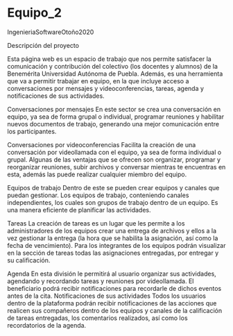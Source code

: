 # Equipo_2
IngenieriaSoftwareOtoño2020

Descripción del proyecto

Esta página web es un espacio de trabajo que nos permite satisfacer la comunicación y contribución del colectivo (los docentes y alumnos) de la Benemérita Universidad Autónoma de Puebla. Además, es una herramienta que va a permitir trabajar en equipo, en la que incluye acceso a conversaciones por mensajes y videoconferencias, tareas, agenda y notificaciones de sus actividades.

Conversaciones por mensajes
En este sector se crea una conversación en equipo, ya sea de forma grupal o individual, programar reuniones y habilitar nuevos documentos de trabajo, generando una mejor comunicación entre los participantes.

Conversaciones por videoconferencias
Facilita la creación de una conversación por videollamada con el equipo, ya sea de forma individual o grupal. Algunas de las ventajas que se ofrecen son organizar, programar y reorganizar reuniones, subir archivos y conversar mientras te encuentras en esta, además las puede realizar cualquier miembro del equipo.

Equipos de trabajo
Dentro de este se pueden crear equipos y canales que puedan gestionar. Los equipos de trabajo, conteniendo canales independientes, los cuales son grupos de trabajo dentro de un equipo. Es una manera eficiente de planificar las actividades.

Tareas 
La creación de tareas es un lugar que les permite a los administradores de los equipos crear una entrega de archivos y ellos a la vez gestionar la entrega (la hora que se habilita la asignación, así como la fecha de vencimiento). Para los integrantes de los equipos podrán visualizar en la sección de tareas todas las asignaciones entregadas, por entregar y su calificación.

Agenda
En esta división le permitirá al usuario organizar sus actividades, agendando y recordando tareas y reuniones por videollamada. El beneficiario podrá recibir notificaciones para recordarle de dichos eventos antes de la cita.
Notificaciones de sus actividades
Todos los usuarios dentro de la plataforma podrán recibir notificaciones de las acciones que realicen sus compañeros dentro de los equipos y canales de la calificación de tareas entregadas, los comentarios realizados, así como los recordatorios de la agenda.
